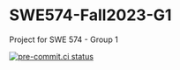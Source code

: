 # SWE574-Fall2023-G1

Project for SWE 574 - Group 1

[![pre-commit.ci status](https://results.pre-commit.ci/badge/github/SWE574-Fall2023-Group1/SWE574-Fall2023-G1/main.svg)](https://results.pre-commit.ci/latest/github/SWE574-Fall2023-Group1/SWE574-Fall2023-G1/main)
